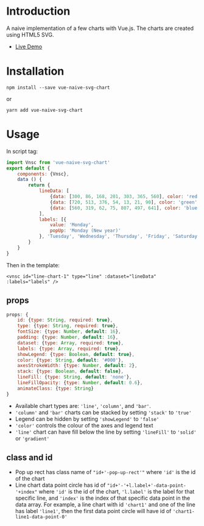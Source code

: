 # Introduction
A naive implementation of a few charts with Vue.js. The charts are created using HTML5 SVG.
- [Live Demo](https://horacekeung.github.io/sandbox/vnsc/)

# Installation
```
npm install --save vue-naive-svg-chart
```
or
```
yarn add vue-naive-svg-chart
```
# Usage
In script tag:
```js
import Vnsc from 'vue-naive-svg-chart'
export default {
	components: {Vnsc},
	data () {
		return {
			lineData: [
				{data: [300, 86, 168, 201, 303, 365, 560], color: 'red', label: 'data1'},
				{data: [720, 513, 376, 54, 13, 21, 90], color: 'green', label: 'data2'},
				{data: [560, 319, 62, 75, 807, 497, 641], color: 'blue', label: 'data3'}
			],
			labels: [{
				value: 'Monday',
				popUp: 'Monday (New year)'
			}, 'Tuesday', 'Wednesday', 'Thursday', 'Friday', 'Saturday', 'Sunday']
		}
	}
}
```
Then in the template:
```
<vnsc id="line-chart-1" type="line" :dataset="lineData" :labels="labels" />
```

## props
```js
props: {
	id: {type: String, required: true},
	type: {type: String, required: true},
	fontSize: {type: Number, default: 16},
	padding: {type: Number, default: 16},
	dataset: {type: Array, required: true},
	labels: {type: Array, required: true},
	showLegend: {type: Boolean, default: true},
	color: {type: String, default: '#000'},
	axesStrokeWidth: {type: Number, default: 2},
	stack: {type: Boolean, default: false},
	lineFill: {type: String, default: 'none'},
	lineFillOpacity: {type: Number, default: 0.6},
	animateClass: {type: String}
}
```
- Available chart types are: `'line'`, `'column'`, and `'bar'`.
- `'column'` and `'bar'` charts can be stacked by setting `'stack'` to `'true'`
- Legend can be hidden by setting `'showLegend'` to `'false'`
- `'color'` controls the colour of the axes and legend text
- `'line'` chart can have fill below the line by setting `'lineFill'` to `'solid'` or `'gradient'`

## class and id
- Pop up rect has class name of `"id+'-pop-up-rect'"` where `'id'` is the id of the chart
- Line chart data point circle has id of `"id+'-'+l.label+'-data-point-'+index"` where `'id'` is the id of the chart, `'l.label'` is the label for that specific line, and `'index'` is the index of that specific data point in the data array. For example, a line chart with id `'chart1'` and one of the line has label `'line1'`, then the first data point circle will have id of `'chart1-line1-data-point-0'`
